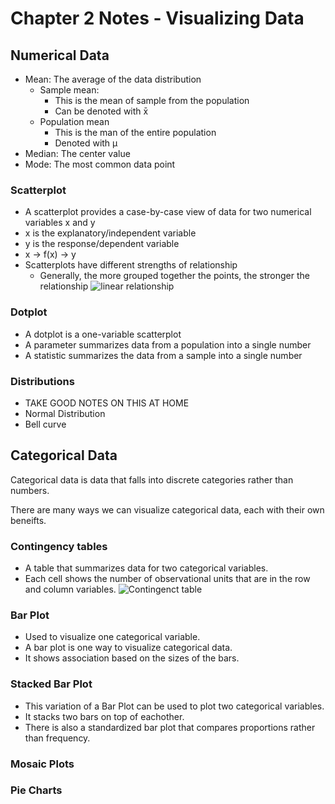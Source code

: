 # Chapter 2 Notes - Visualizing Data

## Numerical Data

- Mean: The average of the data distribution 
	- Sample mean:
		- This is the mean of sample from the population
		- Can be denoted with x̄
	- Population mean
		- This is the man of the entire population
		- Denoted with µ
- Median: The center value
- Mode: The most common data point


### Scatterplot
- A scatterplot provides a case-by-case view of data for two numerical variables x and y
- x is the explanatory/independent variable	
- y is the response/dependent variable 
- x -> f(x) -> y
- Scatterplots have different strengths of relationship
	-	Generally, the more grouped together the points, the stronger the relationship
![linear relationship](https://codingwithmax.com/wp-content/uploads/2019/11/examples-of-positive-correlations-strength-in-scatter-plot.png)

### Dotplot
- A dotplot is a one-variable scatterplot
- A parameter summarizes data from a population into a single number
- A statistic summarizes the data from a sample into a single number


### Distributions
- TAKE GOOD NOTES ON THIS AT HOME
- Normal Distribution
- Bell curve


## Categorical Data

Categorical data is data that falls into discrete categories rather than numbers.

There are many ways we can visualize categorical data, each with their own beneifts.

### Contingency tables
- A table that summarizes data for two categorical variables.
- Each cell shows the number of observational units that are in the row and column variables.
![Contingenct table](https://i0.wp.com/statisticsbyjim.com/wp-content/uploads/2021/02/contingency_table_marginal_probabilities.png?resize=445%2C161&ssl=1)

### Bar Plot
- Used to visualize one categorical variable.
- A bar plot is one way to visualize categorical data.
- It shows association based on the sizes of the bars.

### Stacked Bar Plot
- This variation of a Bar Plot can be used to plot two categorical variables.
- It stacks two bars on top of eachother.
- There is also a standardized bar plot that compares proportions rather than frequency.

### Mosaic Plots

### Pie Charts


